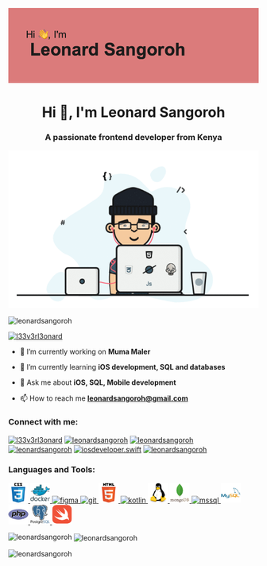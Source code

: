 ![coding](https://github.com/leonardsangoroh/leonardsangoroh/blob/main/header.png?raw=true)

<h1 align="center">Hi 👋, I'm Leonard Sangoroh</h1>
<h3 align="center">A passionate frontend developer from Kenya</h3>

![coding](https://github.com/leonardsangoroh/leonardsangoroh/blob/main/github.gif?raw=true)

<p align="left"> <img src="https://komarev.com/ghpvc/?username=leonardsangoroh&label=Profile%20views&color=0e75b6&style=flat" alt="leonardsangoroh" /> </p>

<p align="left"> <a href="https://twitter.com/l33v3rl3onard" target="blank"><img src="https://img.shields.io/twitter/follow/l33v3rl3onard?logo=twitter&style=for-the-badge" alt="l33v3rl3onard" /></a> </p>

- 🔭 I’m currently working on **Muma Maler**

- 🌱 I’m currently learning **iOS development, SQL and databases**

- 💬 Ask me about **iOS, SQL, Mobile development**

- 📫 How to reach me **leonardsangoroh@gmail.com**

<h3 align="left">Connect with me:</h3>
<p align="left">
<a href="https://twitter.com/l33v3rl3onard" target="blank"><img align="center" src="https://raw.githubusercontent.com/rahuldkjain/github-profile-readme-generator/master/src/images/icons/Social/twitter.svg" alt="l33v3rl3onard" height="30" width="40" /></a>
<a href="https://linkedin.com/in/leonardsangoroh" target="blank"><img align="center" src="https://raw.githubusercontent.com/rahuldkjain/github-profile-readme-generator/master/src/images/icons/Social/linked-in-alt.svg" alt="leonardsangoroh" height="30" width="40" /></a>
<a href="https://stackoverflow.com/users/leonardsangoroh" target="blank"><img align="center" src="https://raw.githubusercontent.com/rahuldkjain/github-profile-readme-generator/master/src/images/icons/Social/stack-overflow.svg" alt="leonardsangoroh" height="30" width="40" /></a>
<a href="https://kaggle.com/leonardsangoroh" target="blank"><img align="center" src="https://raw.githubusercontent.com/rahuldkjain/github-profile-readme-generator/master/src/images/icons/Social/kaggle.svg" alt="leonardsangoroh" height="30" width="40" /></a>
<a href="https://instagram.com/iosdeveloper.swift" target="blank"><img align="center" src="https://raw.githubusercontent.com/rahuldkjain/github-profile-readme-generator/master/src/images/icons/Social/instagram.svg" alt="iosdeveloper.swift" height="30" width="40" /></a>
<a href="https://www.leetcode.com/leonardsangoroh" target="blank"><img align="center" src="https://raw.githubusercontent.com/rahuldkjain/github-profile-readme-generator/master/src/images/icons/Social/leet-code.svg" alt="leonardsangoroh" height="30" width="40" /></a>
</p>

<h3 align="left">Languages and Tools:</h3>
<p align="left"> <a href="https://www.w3schools.com/css/" target="_blank" rel="noreferrer"> <img src="https://raw.githubusercontent.com/devicons/devicon/master/icons/css3/css3-original-wordmark.svg" alt="css3" width="40" height="40"/> </a> <a href="https://www.docker.com/" target="_blank" rel="noreferrer"> <img src="https://raw.githubusercontent.com/devicons/devicon/master/icons/docker/docker-original-wordmark.svg" alt="docker" width="40" height="40"/> </a> <a href="https://www.figma.com/" target="_blank" rel="noreferrer"> <img src="https://www.vectorlogo.zone/logos/figma/figma-icon.svg" alt="figma" width="40" height="40"/> </a> <a href="https://git-scm.com/" target="_blank" rel="noreferrer"> <img src="https://www.vectorlogo.zone/logos/git-scm/git-scm-icon.svg" alt="git" width="40" height="40"/> </a> <a href="https://www.w3.org/html/" target="_blank" rel="noreferrer"> <img src="https://raw.githubusercontent.com/devicons/devicon/master/icons/html5/html5-original-wordmark.svg" alt="html5" width="40" height="40"/> </a> <a href="https://kotlinlang.org" target="_blank" rel="noreferrer"> <img src="https://www.vectorlogo.zone/logos/kotlinlang/kotlinlang-icon.svg" alt="kotlin" width="40" height="40"/> </a> <a href="https://www.linux.org/" target="_blank" rel="noreferrer"> <img src="https://raw.githubusercontent.com/devicons/devicon/master/icons/linux/linux-original.svg" alt="linux" width="40" height="40"/> </a> <a href="https://www.mongodb.com/" target="_blank" rel="noreferrer"> <img src="https://raw.githubusercontent.com/devicons/devicon/master/icons/mongodb/mongodb-original-wordmark.svg" alt="mongodb" width="40" height="40"/> </a> <a href="https://www.microsoft.com/en-us/sql-server" target="_blank" rel="noreferrer"> <img src="https://www.svgrepo.com/show/303229/microsoft-sql-server-logo.svg" alt="mssql" width="40" height="40"/> </a> <a href="https://www.mysql.com/" target="_blank" rel="noreferrer"> <img src="https://raw.githubusercontent.com/devicons/devicon/master/icons/mysql/mysql-original-wordmark.svg" alt="mysql" width="40" height="40"/> </a> <a href="https://www.php.net" target="_blank" rel="noreferrer"> <img src="https://raw.githubusercontent.com/devicons/devicon/master/icons/php/php-original.svg" alt="php" width="40" height="40"/> </a> <a href="https://www.postgresql.org" target="_blank" rel="noreferrer"> <img src="https://raw.githubusercontent.com/devicons/devicon/master/icons/postgresql/postgresql-original-wordmark.svg" alt="postgresql" width="40" height="40"/> </a> <a href="https://developer.apple.com/swift/" target="_blank" rel="noreferrer"> <img src="https://raw.githubusercontent.com/devicons/devicon/master/icons/swift/swift-original.svg" alt="swift" width="40" height="40"/> </a> </p>

<p><img align="left" src="https://github-readme-stats.vercel.app/api/top-langs?username=leonardsangoroh&show_icons=true&locale=en&layout=compact" alt="leonardsangoroh" /></p>

<p>&nbsp;<img align="center" src="https://github-readme-stats.vercel.app/api?username=leonardsangoroh&show_icons=true&locale=en" alt="leonardsangoroh" /></p>

<p><img align="center" src="https://github-readme-streak-stats.herokuapp.com/?user=leonardsangoroh&" alt="leonardsangoroh" /></p>
